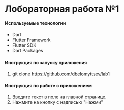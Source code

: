 # Лобораторная работа №1

#### Используемые технологии
* Dart
* Flutter Framework
* Flutter SDK
* Dart Packages

#### Инструкция по запуску приложения
1. git clone https://github.com/dbelomyttsev/lab1

#### Инструкция по работе с приложением

1. Введите текст в поле на главной странице.
2. Нажмите на кнопку c надписью "Нажми"
